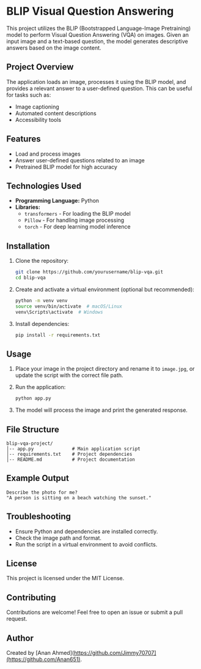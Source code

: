 # BLIP Visual Question Answering

This project utilizes the BLIP (Bootstrapped Language-Image Pretraining) model to perform Visual Question Answering (VQA) on images. Given an input image and a text-based question, the model generates descriptive answers based on the image content.

## Project Overview

The application loads an image, processes it using the BLIP model, and provides a relevant answer to a user-defined question. This can be useful for tasks such as:
- Image captioning
- Automated content descriptions
- Accessibility tools

## Features

- Load and process images
- Answer user-defined questions related to an image
- Pretrained BLIP model for high accuracy

## Technologies Used

- **Programming Language:** Python
- **Libraries:**
  - `transformers` - For loading the BLIP model
  - `Pillow` - For handling image processing
  - `torch` - For deep learning model inference

## Installation

1. Clone the repository:

   ```bash
   git clone https://github.com/yourusername/blip-vqa.git
   cd blip-vqa
   ```

2. Create and activate a virtual environment (optional but recommended):

   ```bash
   python -m venv venv
   source venv/bin/activate  # macOS/Linux
   venv\Scripts\activate  # Windows
   ```

3. Install dependencies:

   ```bash
   pip install -r requirements.txt
   ```

## Usage

1. Place your image in the project directory and rename it to `image.jpg`, or update the script with the correct file path.

2. Run the application:

   ```bash
   python app.py
   ```

3. The model will process the image and print the generated response.

## File Structure

```
blip-vqa-project/
│-- app.py              # Main application script
│-- requirements.txt    # Project dependencies
│-- README.md           # Project documentation
```

## Example Output

```
Describe the photo for me?
"A person is sitting on a beach watching the sunset."
```

## Troubleshooting

- Ensure Python and dependencies are installed correctly.
- Check the image path and format.
- Run the script in a virtual environment to avoid conflicts.

## License

This project is licensed under the MIT License.

## Contributing

Contributions are welcome! Feel free to open an issue or submit a pull request.

## Author

Created by [Anan Ahmed](https://github.com/Jimmy70707](https://github.com/Anan651).
